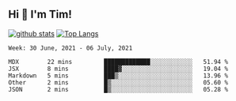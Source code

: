 ## Hi 👋 I'm Tim!
  
  [![github stats](https://github-readme-stats.vercel.app/api?username=thostetler&theme=dracula&count_private=true&show_icons=true)](https://github.com/thostetler/github-readme-stats)
  [![Top Langs](https://github-readme-stats.vercel.app/api/top-langs/?username=thostetler&layout=compact&count_private=true&theme=dracula&show_icons=true)](https://github.com/thostetler/github-readme-stats)
 
<!--START_SECTION:waka-->
```text
Week: 30 June, 2021 - 06 July, 2021

MDX        22 mins         █████████████░░░░░░░░░░░░   51.94 % 
JSX        8 mins          ████▓░░░░░░░░░░░░░░░░░░░░   19.04 % 
Markdown   5 mins          ███▒░░░░░░░░░░░░░░░░░░░░░   13.96 % 
Other      2 mins          █▒░░░░░░░░░░░░░░░░░░░░░░░   05.60 % 
JSON       2 mins          █▒░░░░░░░░░░░░░░░░░░░░░░░   05.28 % 
```
<!--END_SECTION:waka-->
